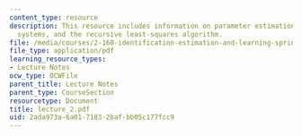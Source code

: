 ```yaml
---
content_type: resource
description: This resource includes information on parameter estimation for deterministic
  systems, and the recursive least-squares algorithm.
file: /media/courses/2-160-identification-estimation-and-learning-spring-2006/2ada973a6a0171832bafbb05c177fcc9_lecture_2.pdf
file_type: application/pdf
learning_resource_types:
- Lecture Notes
ocw_type: OCWFile
parent_title: Lecture Notes
parent_type: CourseSection
resourcetype: Document
title: lecture_2.pdf
uid: 2ada973a-6a01-7183-2baf-bb05c177fcc9
---
```

